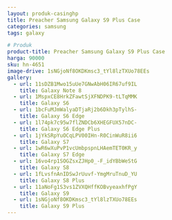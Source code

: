 ```yaml
---
layout: produk-casinghp
title: Preacher Samsung Galaxy S9 Plus Case
categories: samsung
tags: galaxy

# Produk
product-title: Preacher Samsung Galaxy S9 Plus Case
harga: 90000
sku: hn-4651
image-drive: 1sNGjoNf8OKDKmsc3_tYl8lzTXUo78EEs
gallery:
  - url: 11sDZB1Mwo15uUe7GNwAbH06IR67uf9IL
    title: Galaxy Note 8
  - url: 1MspxCE8HrkZFawtSjXFNDPK9-tLTqMMK
    title: Galaxy S6
  - url: 1bcFuMJmWalyaDTjaRj2b6Dkh3pTylhS-
    title: Galaxy S6 Edge
  - url: 1l74pk7c95w7flZNDCb6XHEGFUX57nDC-
    title: Galaxy S6 Edge Plus
  - url: 1jYkSRpYuOCqLPV00IHn-R0CinWuR8ii6
    title: Galaxy S7
  - url: 1wR6wXuPvP1vcUmbpspnLHAemTET0KR_y
    title: Galaxy S7 Edge
  - url: 16vo4rp1SOGZsxZJHp0_-F_idYBbWeStG
    title: Galaxy S8
  - url: 1fLvsfnAnIDSwJrUuvf-YmgMruTnuD_YU
    title: Galaxy S8 Plus
  - url: 11aNoFg1S3vs1ZVXQHffKOBvyeaxhfPgY
    title: Galaxy S9
  - url: 1sNGjoNf8OKDKmsc3_tYl8lzTXUo78EEs
    title: Galaxy S9 Plus
---
```

